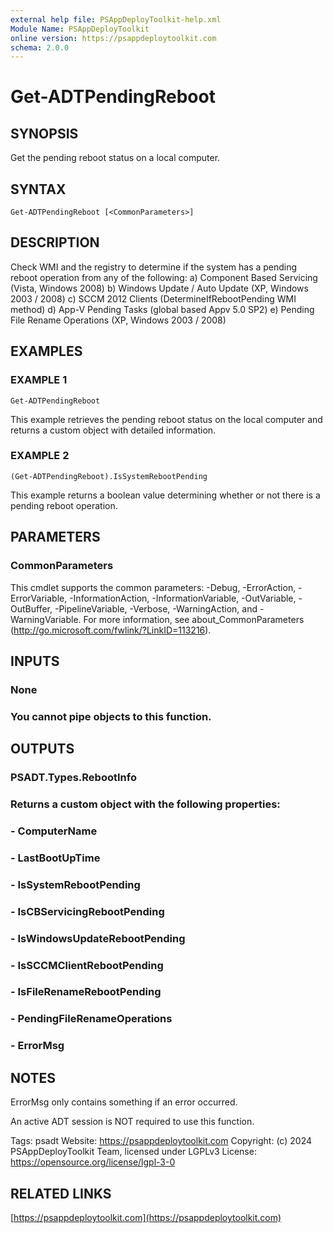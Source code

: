```yaml
---
external help file: PSAppDeployToolkit-help.xml
Module Name: PSAppDeployToolkit
online version: https://psappdeploytoolkit.com
schema: 2.0.0
---
```


# Get-ADTPendingReboot

## SYNOPSIS
Get the pending reboot status on a local computer.

## SYNTAX

```
Get-ADTPendingReboot [<CommonParameters>]
```

## DESCRIPTION
Check WMI and the registry to determine if the system has a pending reboot operation from any of the following:
a) Component Based Servicing (Vista, Windows 2008)
b) Windows Update / Auto Update (XP, Windows 2003 / 2008)
c) SCCM 2012 Clients (DetermineIfRebootPending WMI method)
d) App-V Pending Tasks (global based Appv 5.0 SP2)
e) Pending File Rename Operations (XP, Windows 2003 / 2008)

## EXAMPLES

### EXAMPLE 1
```
Get-ADTPendingReboot
```

This example retrieves the pending reboot status on the local computer and returns a custom object with detailed information.

### EXAMPLE 2
```
(Get-ADTPendingReboot).IsSystemRebootPending
```

This example returns a boolean value determining whether or not there is a pending reboot operation.

## PARAMETERS

### CommonParameters
This cmdlet supports the common parameters: -Debug, -ErrorAction, -ErrorVariable, -InformationAction, -InformationVariable, -OutVariable, -OutBuffer, -PipelineVariable, -Verbose, -WarningAction, and -WarningVariable.
For more information, see about_CommonParameters (http://go.microsoft.com/fwlink/?LinkID=113216).

## INPUTS

### None
### You cannot pipe objects to this function.
## OUTPUTS

### PSADT.Types.RebootInfo
### Returns a custom object with the following properties:
### - ComputerName
### - LastBootUpTime
### - IsSystemRebootPending
### - IsCBServicingRebootPending
### - IsWindowsUpdateRebootPending
### - IsSCCMClientRebootPending
### - IsFileRenameRebootPending
### - PendingFileRenameOperations
### - ErrorMsg
## NOTES
ErrorMsg only contains something if an error occurred.

An active ADT session is NOT required to use this function.

Tags: psadt
Website: https://psappdeploytoolkit.com
Copyright: (c) 2024 PSAppDeployToolkit Team, licensed under LGPLv3
License: https://opensource.org/license/lgpl-3-0

## RELATED LINKS

[https://psappdeploytoolkit.com](https://psappdeploytoolkit.com)

